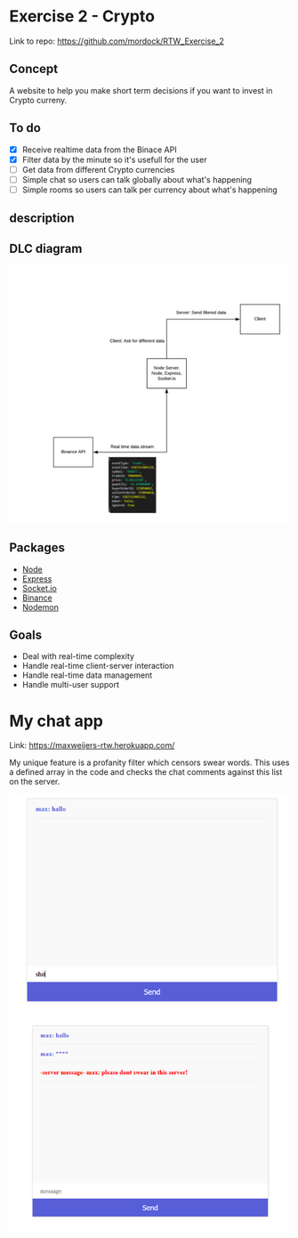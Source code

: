 # Exercise 2 - Crypto

Link to repo: https://github.com/mordock/RTW_Exercise_2

## Concept
A website to help you make short term decisions if you want to invest in Crypto curreny.

## To do 

- [x] Receive realtime data from the Binace API
- [x] Filter data by the minute so it's usefull for the user
- [ ] Get data from different Crypto currencies
- [ ] Simple chat so users can talk globally about what's happening
- [ ] Simple rooms so users can talk per currency about what's happening

## description 

## DLC diagram
![alt_text](https://github.com/mordock/real-time-web-1920/blob/master/course/resources/Blank%20Diagram.png)

## Packages
- [Node](https://nodejs.org/)
- [Express](https://expressjs.com/)
- [Socket.io](https://socket.io/)
- [Binance](https://www.npmjs.com/package/binance)
- [Nodemon](https://www.npmjs.com/package/nodemon)

## Goals

- Deal with real-time complexity
- Handle real-time client-server interaction
- Handle real-time data management
- Handle multi-user support

# My chat app

Link: https://maxweijers-rtw.herokuapp.com/

My unique feature is a profanity filter which censors swear words. This uses a defined array in the code and checks the chat comments against this list on the server.

![alt_text](https://github.com/mordock/real-time-web-1920/blob/master/course/resources/Screenshot_1.png)
![alt_text](https://github.com/mordock/real-time-web-1920/blob/master/course/resources/Screenshot_2.png)

<!-- Add a link to your live demo in Github Pages 🌐-->

<!-- ☝️ replace this description with a description of your own work -->

<!-- replace the code in the /docs folder with your own, so you can showcase your work with GitHub Pages 🌍 -->

<!-- Add a nice image here at the end of the week, showing off your shiny frontend 📸 -->

<!-- Maybe a table of contents here? 📚 -->

<!-- How about a section that describes how to install this project? 🤓 -->

<!-- ...but how does one use this project? What are its features 🤔 -->

<!-- What external data source is featured in your project and what are its properties 🌠 -->

<!-- This would be a good place for your data life cycle ♻️-->

<!-- Maybe a checklist of done stuff and stuff still on your wishlist? ✅ -->

<!-- How about a license here? 📜  -->

[rubric]: https://docs.google.com/spreadsheets/d/e/2PACX-1vSd1I4ma8R5mtVMyrbp6PA2qEInWiOialK9Fr2orD3afUBqOyvTg_JaQZ6-P4YGURI-eA7PoHT8TRge/pubhtml

